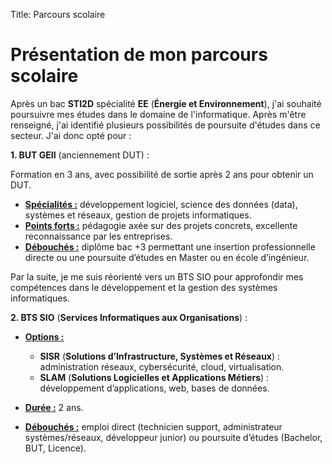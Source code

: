 Title: Parcours scolaire


# Présentation de mon parcours scolaire

Après un bac **STI2D** spécialité **EE** (**Énergie et Environnement**), j'ai souhaité poursuivre mes études dans le domaine de l'informatique. Après m'être renseigné, j'ai identifié plusieurs possibilités de poursuite d'études dans ce secteur. J'ai donc opté pour :

**1. BUT GEII** (anciennement DUT) :

Formation en 3 ans, avec possibilité de sortie après 2 ans pour obtenir un DUT.

* **<u>Spécialités :</u>** développement logiciel, science des données (data), systèmes et réseaux, gestion de projets informatiques.
* **<u>Points forts :</u>** pédagogie axée sur des projets concrets, excellente reconnaissance par les entreprises.
* **<u>Débouchés :</u>** diplôme bac +3 permettant une insertion professionnelle directe ou une poursuite d’études en Master ou en école d’ingénieur.

Par la suite, je me suis réorienté vers un BTS SIO pour approfondir mes compétences dans le développement et la gestion des systèmes informatiques.

**2. BTS SIO** (**Services Informatiques aux Organisations**) :

* **<u>Options :</u>**

  * **SISR** (**Solutions d’Infrastructure, Systèmes et Réseaux**) : administration réseaux, cybersécurité, cloud, virtualisation.
  * **SLAM** (**Solutions Logicielles et Applications Métiers**) : développement d’applications, web, bases de données.

* **<u>Durée :</u>** 2 ans.

* **<u>Débouchés :</u>** emploi direct (technicien support, administrateur systèmes/réseaux, développeur junior) ou poursuite d’études (Bachelor, BUT, Licence).

